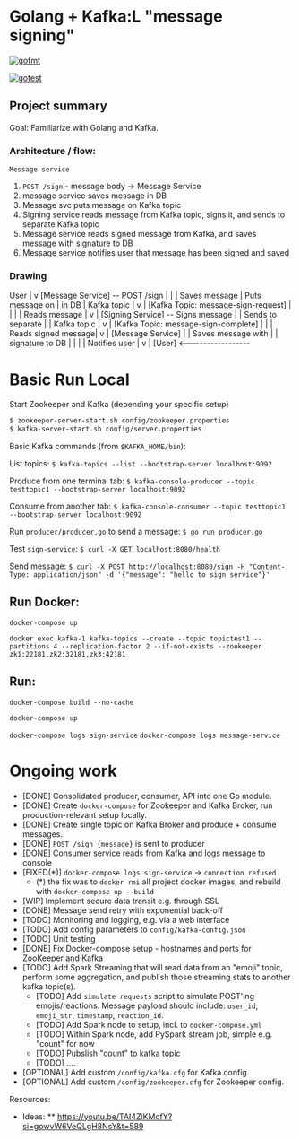# Golang + Kafka:L "message signing"


[![gofmt](https://github.com/pieteradejong/go-service/actions/workflows/go.yml/badge.svg?branch=main)](https://github.com/pieteradejong/go-service/actions/workflows/go.yml)

[![gotest](https://github.com/pieteradejong/go-service/actions/workflows/go.yml/badge.svg?branch=main)](https://github.com/pieteradejong/go-service/actions/workflows/go.yml)


## Project summary
Goal: Familiarize with Golang and Kafka.

### Architecture / flow:
`Message service`

1) `POST /sign` - message body -> Message Service
2) message service saves message in DB
3) Message svc puts message on Kafka topic
4) Signing service reads message from Kafka topic, signs it, and sends to separate Kafka topic
5) Message service reads signed message from Kafka, and saves message with signature to DB
6) Message service notifies user that message has been signed and saved

### Drawing

User
  |
  v
[Message Service] -- POST /sign
  |                     |
  | Saves message       | Puts message on
  | in DB               | Kafka topic
  |                     v
  |               [Kafka Topic: message-sign-request]
  |                     |
  |                     | Reads message
  |                     v
  |               [Signing Service] -- Signs message
  |                     | Sends to separate
  |                     | Kafka topic
  |                     v
  |               [Kafka Topic: message-sign-complete]
  |                     |
  | Reads signed message|
  v                     |
[Message Service]       |
  | Saves message with  |
  | signature to DB     |
  |                     |
  | Notifies user       |
  v                     |
[User] <-----------------


# Basic Run Local
Start Zookeeper and Kafka (depending your specific setup)

```bash
$ zookeeper-server-start.sh config/zookeeper.properties
$ kafka-server-start.sh config/server.properties
```


Basic Kafka commands (from `$KAFKA_HOME/bin`):

List topics:
`$ kafka-topics --list --bootstrap-server localhost:9092`

Produce from one terminal tab:
`$ kafka-console-producer --topic testtopic1 --bootstrap-server localhost:9092`

Consume from another tab:
`$ kafka-console-consumer --topic testtopic1 --bootstrap-server localhost:9092`

Run `producer/producer.go` to send a message:
`$ go run producer.go`

Test `sign-service`:
`$ curl -X GET localhost:8080/health`

Send message:
`$ curl -X POST http://localhost:8080/sign -H "Content-Type: application/json" -d '{"message": "hello to sign service"}'`

## Run Docker:
`docker-compose up`

`docker exec kafka-1 kafka-topics --create --topic topictest1 --partitions 4 --replication-factor 2 --if-not-exists --zookeeper zk1:22181,zk2:32181,zk3:42181`

## Run:
`docker-compose build --no-cache`

`docker-compose up`

`docker-compose logs sign-service`
`docker-compose logs message-service`

# Ongoing work
* [DONE] Consolidated producer, consumer, API into one Go module.
* [DONE] Create `docker-compose` for Zookeeper and Kafka Broker, run production-relevant setup locally.
* [DONE] Create single topic on Kafka Broker and produce + consume messages.
* [DONE] `POST /sign {message}` is sent to producer
* [DONE] Consumer service reads from Kafka and logs message to console
* [FIXED(*)] `docker-compose logs sign-service` -> `connection refused`
  * (*) the fix was to `docker rmi` all project docker images, and rebuild with `docker-compose up --build`
* [WIP] Implement secure data transit e.g. through SSL
* [DONE] Message send retry with exponential back-off
* [TODO] Monitoring and logging, e.g. via a web interface
* [TODO] Add config parameters to `config/kafka-config.json`
* [TODO] Unit testing 
* [DONE] Fix Docker-compose setup - hostnames and ports for ZooKeeper and Kafka
* [TODO] Add Spark Streaming that will read data from an "emoji" topic, perform some aggregation, and publish those streaming stats to another kafka topic(s).
  * [TODO] Add `simulate requests` script to simulate POST'ing emojis/reactions. Message payload should include: `user_id`, `emoji_str`, `timestamp`, `reaction_id`.
  * [TODO] Add Spark node to setup, incl. to `docker-compose.yml`
  * [TODO] Within Spark node, add PySpark stream job, simple e.g. "count" for now
  * [TODO] Pubslish "count" to kafka topic
  * [TODO] ....
* [OPTIONAL] Add custom `/config/kafka.cfg` for Kafka config.
* [OPTIONAL] Add custom `/config/zookeeper.cfg` for Zookeeper config.




Resources:
* Ideas:
    ** https://youtu.be/TAI4ZiKMcfY?si=gowvW6VeQLgH8NsY&t=589


